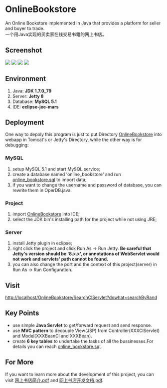 # OnlineBookstore
An Online Bookstore implemented in Java that provides a platform for seller and buyer to trade.<br>
一个用Java实现的买卖家在线交易书籍的网上书店。

## Screenshot
![](http://yaochenkun.cn/wp-content/uploads/2017/01/shucongmaine.png)
![](http://yaochenkun.cn/wp-content/uploads/2016/07/shucong5.png)
![](http://yaochenkun.cn/wp-content/uploads/2016/07/shucong6.png)
![](http://yaochenkun.cn/wp-content/uploads/2016/07/shucong9.png)

## Environment
1. Java: __JDK 1.7.0_79__
2. Server: __Jetty 8__
3. Database: __MySQL 5.1__
4. IDE: __eclipse-jee-mars__

## Deployment
One way to depoly this program is just to put Directory [OnlineBookstore](https://github.com/yaochenkun/OnlineBookstore/tree/master/OnlineBookstore) into webapp in Tomcat's or Jetty's Directory, while the other way is for debugging:
### MySQL
1. setup MySQL 5.1 and start MySQL service;
2. create a database named 'online_bookstore' and run [online_bookstore.sql](https://github.com/yaochenkun/OnlineBookstore/blob/master/online_bookstore.sql) to import data;
3. if you want to change the username and password of database, you can rewrite them in OperDB.java.

### Project
1. import [OnlineBookstore](https://github.com/yaochenkun/OnlineBookstore/tree/master/OnlineBookstore) into IDE;
2. select the JDK bin's installing path for the project while not using JRE;

### Server
1. install Jetty plugin in eclipse;
2. right click the project and click Run As -> Run Jetty. __Be careful that Jetty's version should be '8.x.x', or annotations of WebServlet would not work and servlets' path cannot be found.__
3. you can also change the port and the context of this project(server) in Run As -> Run Configuration.

## Visit
[http://localhost/OnlineBookstore/SearchClServlet?dowhat=searchByRand](http://localhost/OnlineBookstore/SearchClServlet?dowhat=searchByRand)

## Key Points
* use simple __Java Servlet__ to get/forward request and send response.
* use __MVC pattern__ to decouple View(JSP) from Controller(XXXClServlet) and Model(XXXBeanCl and XXXBean).
* create __6 key tables__ to undertake the tasks of all the bussinesses.For details you can reach [online_bookstore.sql](https://github.com/yaochenkun/OnlineBookstore/blob/master/online_bookstore.sql).

## For More
If you want to learn more about the development of this project, you can visit [网上书店简介.pdf](https://github.com/yaochenkun/OnlineBookstore/blob/master/网上书店简介.pdf) and [网上书店开发文档.pdf](https://github.com/yaochenkun/OnlineBookstore/blob/master/网上书店开发文档.pdf).

